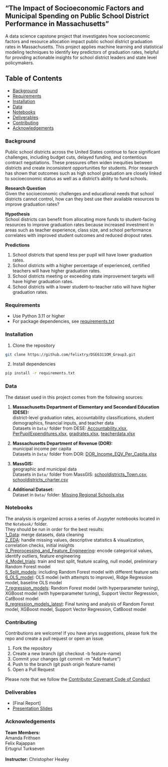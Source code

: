 ## “The Impact of Socioeconomic Factors and Municipal Spending on Public School District Performance in Massachusetts”

A data science capstone project that investigates how socioeconomic factors and resource allocation impact public school district graduation rates in Massachusetts.  This project applies machine learning and statistical modeling techniques to identify key predictors of graduation rates, helpful for providing actionable insights for school district leaders and state level policymakers.


## Table of Contents
- [Background](#background)
- [Requirements](#requirements)
- [Installation](#installation)
- [Data](#data)
- [Notebooks](#notebooks)
- [Deliverables](#deliverables)
- [Contributing](#contributing)
- [Acknowledgements](#acknowledgements)        


### Background
Public school districts across the United States continue to face significant challenges, including budget cuts, delayed funding, and contentious contract negotiations.  These pressures often widen inequities between districts and create inconsistent opportunities for students.  Prior research has shown that outcomes such as high school graduation are closely linked to socioeconomic status as well as a district’s ability to fund schools.

**Research Question** <br>
Given the socioeconomic challenges and educational needs that school districts cannot control, how can they best use their available resources to improve graduation rates?

**Hypothesis** <br>
School districts can benefit from allocating more funds to student-facing resources to improve graduation rates because increased investment in areas such as teacher experience, class size, and school performance correlates with improved student outcomes and reduced dropout rates.

**Predictions** <br>
1) School districts that spend less per pupil will have lower graduation rates.
2) School districts with a higher percentage of experienced, certified teachers will have higher graduation rates.
3) School districts meeting or exceeding state improvement targets will have higher graduation rates.
4) School districts with a lower student-to-teacher ratio will have higher graduation rates.

### Requirements
- Use Python 3.11 or higher
- For package dependencies, see [requirements.txt](requirements.txt)

### Installation
1) Clone the repository
```bash
git clone https://github.com/felixtry/DSE6311OM_Group3.git
```
2) Install dependencies
```bash
pip install -r requirements.txt
```

### Data
The dataset used in this project comes from the following sources:
1. **Massachusetts Department of Elementary and Secondard Education (DESE):**  
district-level graduation rates, accountability classifications, student demographics, financial inputs, and teacher data  
Datasets in `Data/` folder from DESE: [Accountability.xlsx](Data/Accountability.xlsx), [PerPupilExpenditures.xlsx](Data/PerPupilExpenditures.xlsx), [gradrates.xlsx](Data/gradrates.xlsx), [teacherdata.xlsx](Data/teacherdata.xlsx)
    
2. **Massachusetts Department of Revenue (DOR):**  
municipal income per capita  
Datasets in `Data/` folder from DOR: [DOR_Income_EQV_Per_Capita.xlsx](Data/DOR_Income_EQV_Per_Capita.xlsx)  
  
3. **MassGIS:**  
geographic and municipal data  
Datasets in `Data/` folder from MassGIS: [schooldistricts_Town.csv](Data/schooldistricts_Town.csv), [schooldistricts_charter.csv](Data/schooldistricts_charter.csv)
  
4. **Additional Dataset:**  
Dataset in `Data/` folder: [Missing Regional Schools.xlsx](https://github.com/felixtry/DSE6311OM_Group3/blob/e34f89bbce30356adc7b1030a2fc43e24451b201/Data/Missing%20Regional%20Schools.xlsx)
   


### Notebooks
The analysis is organized across a series of Juypyter notebooks located in the `Notebook/` folder.  
They should be run in order for the best results:  
[1_Data](Notebook/1_Data.ipynb): merge datasets, data cleaning  
[2_EDA](Notebook/2_EDA.ipynb): handle missing values, descriptive statistics & visualization, correlation checks, initial insights  
[3_Preprocessing_and_Feature_Engineering](Notebook/3_Preprocessing_and_Feature_Engineering.ipynb): encode categorical values, identify outliers, feature engineering  
[4_Model_trials](Notebook/4_Model_trials.ipynb): train and test split, feature scaling, null model, preliminary Random Forest model  
[5_Split_models](Notebook/5_Split_models.ipynb): including Random Forest model with different feature sets  
[6_OLS_model](Notebook/6_OLS_model.ipynb): OLS model (with attempts to improve), Ridge Regression model, baseline OLS model  
[7_regression_models](Notebook/7_regression_models.ipynb): Random Forest model (with hyperparameter tuning), XGBoost model (with hyperparameter tuning), Support Vector Regression, CatBoost model  
[8_regression_models_latest](Notebook/8_regression_models_latest.ipynb): Final tuning and analysis of Random Forest model,  XGBoost model, Support Vector Regression, CatBoost model


### Contributing
Contributions are welcome!
If you have anys suggestions, please fork the repo and create a pull request or open an issue. <br>

1) Fork the repository
2) Create a new branch (git checkout -b feature-name)
3) Commit your changes (git commit -m "Add feature")
4) Push to the branch (git push origin feature-name)
5) Open a Pull Request  
  
Please note that we follow the [Contributor Covenant Code of Conduct](http://contributor-covenant.org/version/1/3/0/)

### Deliverables
- [Final Report]
- [Presentation Slides](https://drive.google.com/file/d/1SIjCxUSnnImaJNqD9ohsQCvLM_JT34Uq/view?usp=drive_link)

### Acknowledgements
**Team Members:** <br>
              Amanda Frithsen <br>
              Felix Rajappan <br>
              Ertugrul Turkseven <br>
              <br>
**Instructor:** Christopher Healey
